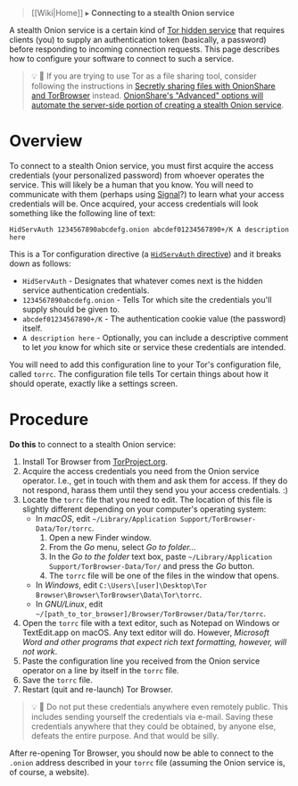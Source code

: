 > [[Wiki|Home]] ▸ **Connecting to a stealth Onion service**

A stealth Onion service is a certain kind of [Tor hidden service](https://www.torproject.org/docs/hidden-services.html.en) that requires clients (you) to supply an authentication token (basically, a password) before responding to incoming connection requests. This page describes how to configure your software to connect to such a service.

> 💡 🔰 If you are trying to use Tor as a file sharing tool, consider following the instructions in [Secretly sharing files with OnionShare and TorBrowser](https://github.com/AnarchoTechNYC/meta/blob/master/train-the-trainers/mr-robots-netflix-n-hack/week-1/secretly-sharing-files-with-onionshare-and-tor-browser/README.md#readme) instead. [OnionShare's "Advanced" options will automate the server-side portion of creating a stealth Onion service](https://github.com/micahflee/onionshare/wiki/Stealth-Onion-Services).

# Overview

To connect to a stealth Onion service, you must first acquire the access credentials (your personalized password) from whoever operates the service. This will likely be a human that you know. You will need to communicate with them (perhaps using [Signal](https://signal.org/)?) to learn what your access credentials will be. Once acquired, your access credentials will look something like the following line of text:

```
HidServAuth 1234567890abcdefg.onion abcdef01234567890+/K A description here
```

This is a Tor configuration directive (a [`HidServAuth` directive](https://www.torproject.org/docs/tor-manual.html#HidServAuth)) and it breaks down as follows:

* `HidServAuth` - Designates that whatever comes next is the hidden service authentication credentials.
* `1234567890abcdefg.onion` - Tells Tor which site the credentials you'll supply should be given to.
* `abcdef01234567890+/K` - The authentication cookie value (the password) itself.
* `A description here` - Optionally, you can include a descriptive comment to let *you* know for which site or service these credentials are intended.

You will need to add this configuration line to your Tor's configuration file, called `torrc`. The configuration file tells Tor certain things about how it should operate, exactly like a settings screen.

# Procedure

**Do this** to connect to a stealth Onion service:

1. Install Tor Browser from [TorProject.org](https://www.torproject.org/download/download-easy.html).
1. Acquire the access credentials you need from the Onion service operator. I.e., get in touch with them and ask them for access. If they do not respond, harass them until they send you your access credentials. :) 
1. Locate the `torrc` file that you need to edit. The location of this file is slightly different depending on your computer's operating system:
    * In *macOS*, edit `~/Library/Application Support/TorBrowser-Data/Tor/torrc`.
        1. Open a new Finder window.
        1. From the *Go* menu, select *Go to folder…*
        1. In the *Go to the folder* text box, paste `~/Library/Application Support/TorBrowser-Data/Tor/` and press the *Go* button.
        1. The `torrc` file will be one of the files in the window that opens.
    * In *Windows*, edit `C:\Users\[user]\Desktop\Tor Browser\Browser\TorBrowser\Data\Tor\torrc`.
    * In *GNU/Linux*, edit `~/[path_to_tor_browser]/Browser/TorBrowser/Data/Tor/torrc`.
1. Open the `torrc` file with a text editor, such as Notepad on Windows or TextEdit.app on macOS. Any text editor will do. However, *Microsoft Word and other programs that expect rich text formatting, however, will not work*.
1. Paste the configuration line you received from the Onion service operator on a line by itself in the `torrc` file.
1. Save the `torrc` file.
1. Restart (quit and re-launch) Tor Browser.

> 💡 🔰 Do not put these credentials anywhere even remotely public. This includes sending yourself the credentials via e-mail. Saving these credentials anywhere that they could be obtained, by anyone else, defeats the entire purpose. And that would be silly.

After re-opening Tor Browser, you should now be able to connect to the `.onion` address described in your `torrc` file (assuming the Onion service is, of course, a website).